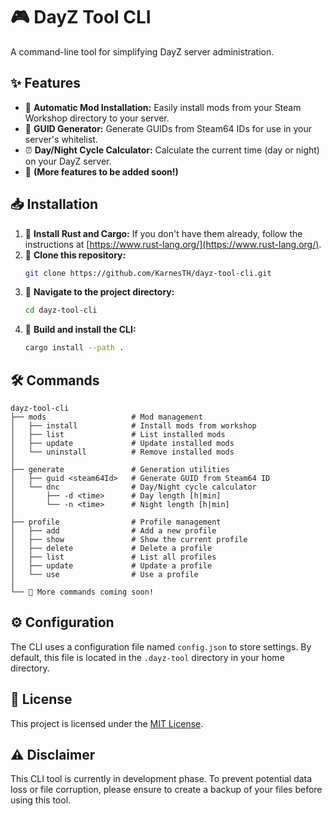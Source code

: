 # 🎮 DayZ Tool CLI

A command-line tool for simplifying DayZ server administration.

## ✨ Features

* 🔄 **Automatic Mod Installation:** Easily install mods from your Steam Workshop directory to your server.
* 🔑 **GUID Generator:** Generate GUIDs from Steam64 IDs for use in your server's whitelist.
* ⏰ **Day/Night Cycle Calculator:** Calculate the current time (day or night) on your DayZ server.
* 🚀 **(More features to be added soon!)**

## 📥 Installation

1. 🦀 **Install Rust and Cargo:** If you don't have them already, follow the instructions at [https://www.rust-lang.org/](https://www.rust-lang.org/).
2. 📂 **Clone this repository:**
   ```bash
   git clone https://github.com/KarnesTH/dayz-tool-cli.git
   ```
3. 📁 **Navigate to the project directory:**
   ```bash
   cd dayz-tool-cli
   ```
4. 🔨 **Build and install the CLI:**
   ```bash
   cargo install --path .
   ```

## 🛠️ Commands

```plaintext
dayz-tool-cli
├── mods                   # Mod management
│   ├── install            # Install mods from workshop
│   ├── list               # List installed mods
│   ├── update             # Update installed mods
│   └── uninstall          # Remove installed mods
│
├── generate               # Generation utilities
│   ├── guid <steam64Id>   # Generate GUID from Steam64 ID
│   └── dnc                # Day/Night cycle calculator
│       ├── -d <time>      # Day length [h|min]
│       └── -n <time>      # Night length [h|min]
│
├── profile                # Profile management
│   ├── add                # Add a new profile
│   ├── show               # Show the current profile
│   ├── delete             # Delete a profile
│   ├── list               # List all profiles
│   ├── update             # Update a profile
│   └── use                # Use a profile
│
└── 🚀 More commands coming soon!
```

## ⚙️ Configuration

The CLI uses a configuration file named `config.json` to store settings. By default, this file is located in the `.dayz-tool` directory in your home directory.

## 📜 License

This project is licensed under the [MIT License](LICENSE).

## ⚠️ Disclaimer

This CLI tool is currently in development phase. To prevent potential data loss or file corruption, please ensure to create a backup of your files before using this tool.
